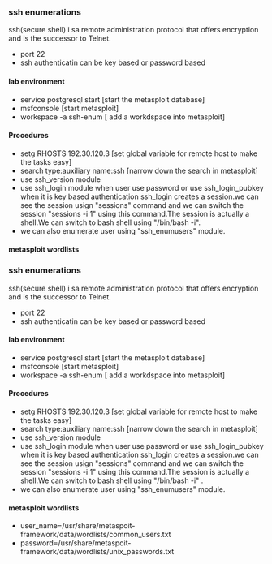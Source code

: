 ### ssh enumerations
ssh(secure shell) i sa remote administration protocol that offers encryption and is the successor to Telnet.
- port 22
- ssh authenticatin can be key based or password based
#### lab environment
- service postgresql start [start the metasploit database]
- msfconsole [start metasploit]
- workspace -a ssh-enum [ add a workdspace into metasploit]

#### Procedures
- setg RHOSTS 192.30.120.3 [set global variable for remote host to make the tasks easy]
- search type:auxiliary name:ssh [narrow down the search in metasploit]
- use ssh_version module
- use ssh_login module when user use password or use ssh_login_pubkey when it is key based authentication
ssh_login creates a session.we can see the session usign "sessions" command  and we can switch the session
 "sessions -i 1" using this command.The session is actually a shell.We can switch to bash shell using "/bin/bash -i".
- we can also enumerate user using "ssh_enumusers" module.
#### metasploit wordlists
### ssh enumerations
ssh(secure shell) i sa remote administration protocol that offers encryption and is the successor to Telnet.
- port 22
- ssh authenticatin can be key based or password based
#### lab environment
- service postgresql start [start the metasploit database]
- msfconsole [start metasploit]
- workspace -a ssh-enum [ add a workdspace into metasploit]

#### Procedures
- setg RHOSTS 192.30.120.3 [set global variable for remote host to make the tasks easy]
- search type:auxiliary name:ssh [narrow down the search in metasploit]
- use ssh_version module
- use ssh_login module when user use password or use ssh_login_pubkey when it is key based authentication
ssh_login creates a session.we can see the session usign "sessions" command  and we can switch the session "sessions -i 1" using this command.The session is actually a shell.We can switch to bash shell using "/bin/bash -i" .
- we can also enumerate user using "ssh_enumusers" module.
#### metasploit wordlists
- user_name=/usr/share/metaspoit-framework/data/wordlists/common_users.txt
- password=/usr/share/metaspoit-framework/data/wordlists/unix_passwords.txt
